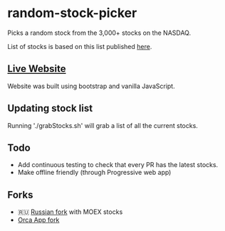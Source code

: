 # random-stock-picker
Picks a random stock from the 3,000+ stocks on the NASDAQ.

List of stocks is based on this list published [here](ftp://ftp.nasdaqtrader.com/symboldirectory/nasdaqlisted.txt).

## [Live Website](https://raybb.github.io/random-stock-picker/)

Website was built using bootstrap and vanilla JavaScript.

## Updating stock list

Running './grabStocks.sh' will grab a list of all the current stocks.

## Todo

* Add continuous testing to check that every PR has the latest stocks.
* Make offline friendly (through Progressive web app)

## Forks
- 🇷🇺 [Russian fork](https://github.com/empenoso/MOEX-Random-Picker) with MOEX stocks
- [Orca App fork](https://github.com/aflugge/orca-random-stock-picker)
